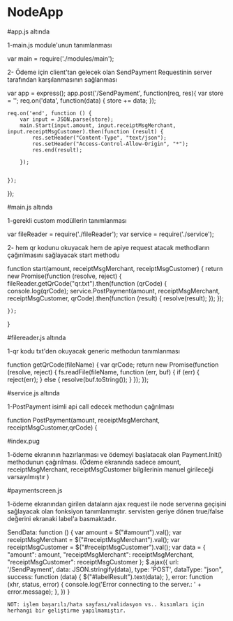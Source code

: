 # NodeApp

#app.js altında

1-main.js module'unun tanımlanması 

var main = require('./modules/main');


2- Ödeme için client'tan gelecek olan SendPayment Requestinin server tarafından karşılanmasının sağlanması

var app = express();
app.post('/SendPayment', function(req, res){
    var store = '';
    req.on('data', function(data) 
    {
        store += data;
    });
  
   
    req.on('end', function () {
        var input = JSON.parse(store);
        main.Start(input.amount, input.receiptMsgMerchant, input.receiptMsgCustomer).then(function (result) {
            res.setHeader("Content-Type", "text/json");
            res.setHeader("Access-Control-Allow-Origin", "*");
            res.end(result);

        });
     
        
    });
});

#main.js altında

1-gerekli custom modüllerin tanımlanması 

var fileReader = require('./fileReader');
var service = require('./service');


2- hem qr kodunu okuyacak hem de apiye request atacak methodların çağırılmasını sağlayacak start methodu

function start(amount, receiptMsgMerchant, receiptMsgCustomer) {
    return new Promise(function (resolve, reject) {
        fileReader.getQrCode("qr.txt").then(function (qrCode) {
            console.log(qrCode);
            service.PostPayment(amount, receiptMsgMerchant, receiptMsgCustomer, qrCode).then(function (result) {
                 resolve(result);
              });
        });

    });
}

#filereader.js altında

1-qr kodu txt'den okuyacak generic methodun tanımlanması

function getQrCode(fileName) {
    var qrCode;
    return new Promise(function (resolve, reject) {
        fs.readFile(fileName, function (err, buf) {
            if (err) {
                reject(err);
            }
            else {
                resolve(buf.toString());
            }
        });
    });

#service.js altında

1-PostPayment isimli api call edecek methodun çağrılması

function PostPayment(amount, receiptMsgMerchant, receiptMsgCustomer,qrCode) {


#index.pug

1-ödeme ekranının hazırlanması ve ödemeyi başlatacak olan Payment.Init() methodunun çağırılması.
(Ödeme ekranında sadece amount, receiptMsgMerchant, receiptMsgCustomer bilgilerinin manuel girileceği varsayılmıştır )

#paymentscreen.js

1-ödeme ekranından girilen dataların ajax request ile node serverına geçişini sağlayacak olan fonksiyon tanımlanmıştır.
servisten geriye dönen true/false değerini ekranaki label'a basmaktadır.

 SendData: function () {
            var amount = $("#amount").val();
            var receiptMsgMerchant = $("#receiptMsgMerchant").val();
            var receiptMsgCustomer = $("#receiptMsgCustomer").val();
            var data = { "amount": amount, "receiptMsgMerchant": receiptMsgMerchant, "receiptMsgCustomer": receiptMsgCustomer };
            $.ajax({
                url: '/SendPayment',
                data: JSON.stringify(data),
                type: 'POST',
                dataType: "json",
                success: function (data) {
                    $("#labelResult").text(data);
                },
                error: function (xhr, status, error) {
                    console.log('Error connecting to the server.: ' + error.message);
                },
            })
        }



	NOT: işlem başarılı/hata sayfası/validasyon vs.. kısımları için herhangi bir geliştirme yapılmamıştır.
